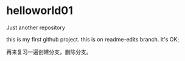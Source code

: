 # helloworld01
Just another repository

this is my first github project.
this is on readme-edits branch.
It's OK;

再来复习一遍创建分支，删除分支。
